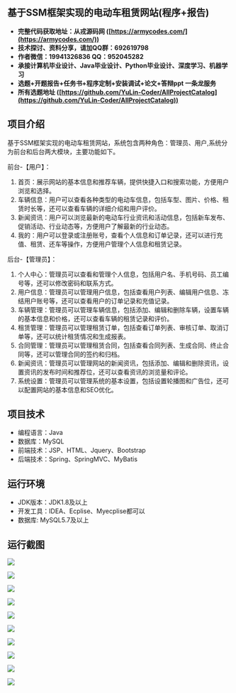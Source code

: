 ## 基于SSM框架实现的电动车租赁网站(程序+报告)

- <b>完整代码获取地址：从戎源码网 ([https://armycodes.com/](https://armycodes.com/))</b>
- <b>技术探讨、资料分享，请加QQ群：692619798</b> 
- <b>作者微信：19941326836  QQ：952045282</b> 
- <b>承接计算机毕业设计、Java毕业设计、Python毕业设计、深度学习、机器学习</b>
- <b>选题+开题报告+任务书+程序定制+安装调试+论文+答辩ppt 一条龙服务</b>
- <b>所有选题地址 ([https://github.com/YuLin-Coder/AllProjectCatalog](https://github.com/YuLin-Coder/AllProjectCatalog)) </b>

## 项目介绍
基于SSM框架实现的电动车租赁网站，系统包含两种角色：管理员、用户,系统分为前台和后台两大模块，主要功能如下。

前台-【用户】：
1. 首页：展示网站的基本信息和推荐车辆，提供快捷入口和搜索功能，方便用户浏览和选择。
2. 车辆信息：用户可以查看各种类型的电动车信息，包括车型、图片、价格、租赁时长等，还可以查看车辆的详细介绍和用户评价。
3. 新闻资讯：用户可以浏览最新的电动车行业资讯和活动信息，包括新车发布、促销活动、行业动态等，方便用户了解最新的行业动态。
4. 我的：用户可以登录或注册账号，查看个人信息和订单记录，还可以进行充值、租赁、还车等操作，方便用户管理个人信息和租赁记录。

后台-【管理员】：
1. 个人中心：管理员可以查看和管理个人信息，包括用户名、手机号码、员工编号等，还可以修改密码和联系方式。
2. 用户信息：管理员可以管理用户信息，包括查看用户列表、编辑用户信息、冻结用户账号等，还可以查看用户的订单记录和充值记录。
3. 车辆管理：管理员可以管理车辆信息，包括添加、编辑和删除车辆，设置车辆的基本信息和价格，还可以查看车辆的租赁记录和评价。
4. 租赁管理：管理员可以管理租赁订单，包括查看订单列表、审核订单、取消订单等，还可以统计租赁情况和生成报表。
5. 合同管理：管理员可以管理租赁合同，包括查看合同列表、生成合同、终止合同等，还可以管理合同的签约和归档。
6. 新闻资讯：管理员可以管理网站的新闻资讯，包括添加、编辑和删除资讯，设置资讯的发布时间和推荐位，还可以查看资讯的浏览量和评论。
7. 系统设置：管理员可以管理系统的基本设置，包括设置轮播图和广告位，还可以配置网站的基本信息和SEO优化。

## 项目技术
- 编程语言：Java
- 数据库：MySQL
- 前端技术：JSP、HTML、Jquery、Bootstrap
- 后端技术：Spring、SpringMVC、MyBatis

## 运行环境
- JDK版本：JDK1.8及以上
- 开发工具：IDEA、Ecplise、Myecplise都可以
- 数据库: MySQL5.7及以上

## 运行截图
![](screenshot/1.png)

![](screenshot/2.png)

![](screenshot/3.png)

![](screenshot/4.png)

![](screenshot/5.png)

![](screenshot/6.png)

![](screenshot/7.png)

![](screenshot/8.png)

![](screenshot/9.png)

![](screenshot/10.png)
